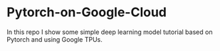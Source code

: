 # Pytorch-on-Google-Cloud
In this repo I show some simple deep learning model tutorial based on Pytorch and using Google TPUs.
